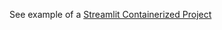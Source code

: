 See example of a [Streamlit Containerized Project](https://github.com/JAlcocerT/Streamlit-MultiChat)